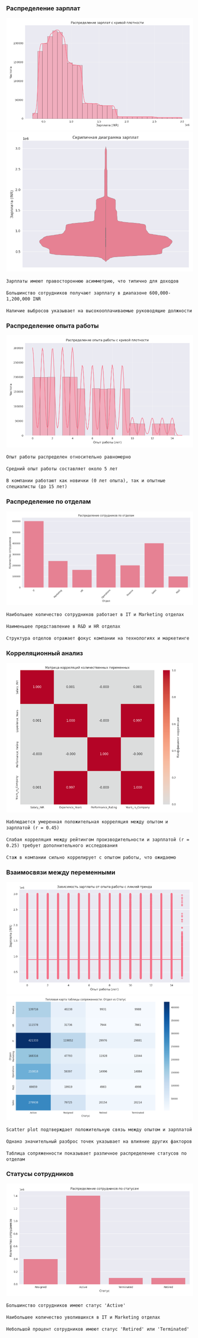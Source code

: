 ### Распределение зарплат

![alt text](histograms/salary_histogram.png)
![alt text](boxplots/salary_violin.png)


```
Зарплаты имеют правостороннюю асимметрию, что типично для доходов

Большинство сотрудников получают зарплату в диапазоне 600,000-1,200,000 INR

Наличие выбросов указывает на высокооплачиваемые руководящие должности

```


###  Распределение опыта работы
![alt text](histograms/experience_histogram.png)

```
Опыт работы распределен относительно равномерно

Средний опыт работы составляет около 5 лет

В компании работают как новички (0 лет опыта), так и опытные специалисты (до 15 лет)

```

### Распределение по отделам
![alt text](barplots/department_barchart.png)

```
Наибольшее количество сотрудников работает в IT и Marketing отделах

Наименьшее представление в R&D и HR отделах

Структура отделов отражает фокус компании на технологиях и маркетинге
```

### Корреляционный анализ

![alt text](correlation/correlation_matrix.png)

```
Наблюдается умеренная положительная корреляция между опытом и зарплатой (r = 0.45)

Слабая корреляция между рейтингом производительности и зарплатой (r = 0.25) требует дополнительного исследования

Стаж в компании сильно коррелирует с опытом работы, что ожидаемо
```

### Взаимосвязи между переменными

![alt text](scatter_plots/experience_salary_scatter.png)
![alt text](contingency_tables/contingency_heatmap.png)

```
Scatter plot подтверждает положительную связь между опытом и зарплатой

Однако значительный разброс точек указывает на влияние других факторов

Таблица сопряженности показывает различное распределение статусов по отделам
```

### Статусы сотрудников

![alt text](barplots/status_barchart.png)

```
Большинство сотрудников имеют статус 'Active'

Наибольшее количество уволившихся в IT и Marketing отделах

Небольшой процент сотрудников имеют статус 'Retired' или 'Terminated'
```